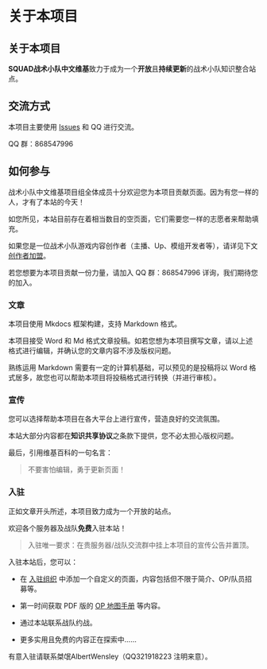 # 关于本项目

## 关于本项目

**SQUAD战术小队中文维基**致力于成为一个**开放**且**持续更新**的战术小队知识整合站点。

## 交流方式

本项目主要使用 [Issues](https://github.com/AP54/SquadWiki-CN/issues) 和 QQ 进行交流。

QQ 群：868547996

## 如何参与

战术小队中文维基项目组全体成员十分欢迎您为本项目贡献页面。因为有您一样的人，才有了本站的今天！

如您所见，本站目前存在着相当数目的空页面，它们需要您一样的志愿者来帮助填充。

如果您是一位战术小队游戏内容创作者（主播、Up、模组开发者等），请详见下文[创作者加盟](#创作者加盟)。

若您想要为本项目贡献一份力量，请加入 QQ 群：868547996 详询，我们期待您的加入。

### 文章

本项目使用 Mkdocs 框架构建，支持 Markdown 格式。

本项目接受 Word 和 Md 格式文章投稿。如若您想为本项目撰写文章，请以上述格式进行编辑，并确认您的文章内容不涉及版权问题。

熟练运用 Markdown 需要有一定的计算机基础，可以预见的是投稿将以 Word 格式居多，故您也可以帮助本项目将投稿格式进行转换（并进行审核）。

### 宣传

您可以选择帮助本项目在各大平台上进行宣传，营造良好的交流氛围。

本站大部分内容都在**知识共享协议**之条款下提供，您不必太担心版权问题。

最后，引用维基百科的一句名言：

> 不要害怕编辑，勇于更新页面！

### 入驻

正如文章开头所述，本项目致力成为一个开放的站点。

欢迎各个服务器及战队**免费**入驻本站！

> 入驻唯一要求：在贵服务器/战队交流群中挂上本项目的宣传公告并置顶。

入驻本站后，您可以：

- 在 [入驻组织](../Union/) 中添加一个自定义的页面，内容包括但不限于简介、OP/队员招募等。

- 第一时间获取 PDF 版的 [OP 地图手册](../Map/) 等内容。

- 通过本站联系战队约战。

- 更多实用且免费的内容正在探索中......

有意入驻请联系桀氓AlbertWensley（QQ321918223 注明来意）。
